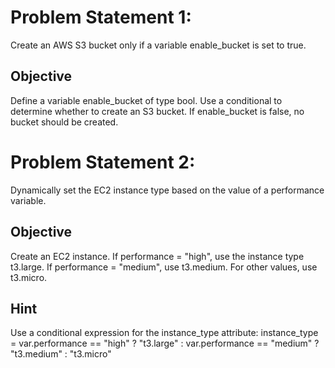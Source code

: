 # Problem Statement 1:
Create an AWS S3 bucket only if a variable enable_bucket is set to true.

## Objective
Define a variable enable_bucket of type bool.
Use a conditional to determine whether to create an S3 bucket.
If enable_bucket is false, no bucket should be created.

# Problem Statement 2:
Dynamically set the EC2 instance type based on the value of a performance variable.

## Objective
Create an EC2 instance.
If performance = "high", use the instance type t3.large.
If performance = "medium", use t3.medium.
For other values, use t3.micro.

## Hint
Use a conditional expression for the instance_type attribute:
instance_type = var.performance == "high" ? "t3.large" : var.performance == "medium" ? "t3.medium" : "t3.micro"
